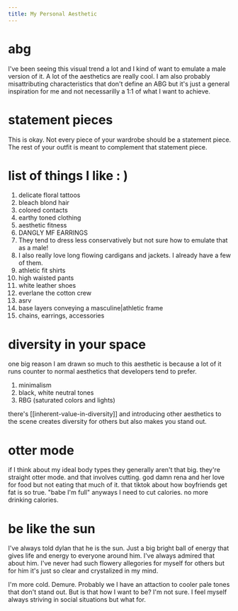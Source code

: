 ```yaml
--- 
title: My Personal Aesthetic
---
```

# abg
I've been seeing this visual trend a lot and I kind of want to emulate a male version of it. A lot of the aesthetics are really cool. I am also probably misattributing characteristics that don't define an ABG but it's just a general inspiration for me and not necessarilly a 1:1 of what I want to achieve.

# statement pieces
This is okay. Not every piece of your wardrobe should be a statement piece. The rest of your outfit is meant to complement that statement piece. 

# list of things I like : )
1. delicate floral tattoos
2. bleach blond hair
3. colored contacts
4. earthy toned clothing
5. aesthetic fitness 
6. DANGLY MF EARRINGS 
7. They tend to dress less conservatively but not sure how to emulate that as a male!
8. I also really love long flowing cardigans and jackets. I already have a few of them. 
9. athletic fit shirts
10. high waisted pants
11. white leather shoes
12. everlane the cotton crew
13. asrv
14. base layers conveying a masculine|athletic frame
15. chains, earrings, accessories

# diversity in your space 
one big reason I am drawn so much to this aesthetic is because a lot of it runs counter to normal aesthetics that developers tend to prefer. 
1. minimalism
2. black, white neutral tones
3. RBG (saturated colors and lights)

there's [[inherent-value-in-diversity]] and introducing other aesthetics to the scene creates diversity for others but also makes you stand out. 


# otter mode
if I think about my ideal body types they generally aren't that big. they're straight otter mode. and that involves cutting. god damn rena and her love for food but not eating that much of it. that tiktok about how boyfriends get fat is so true. "babe I'm full" anyways I need to cut calories. no more drinking calories. 

# be like the sun
I've always told dylan that he is the sun. Just a big bright ball of energy that gives life and energy to everyone around him. I've always admired that about him. I've never had such flowery allegories for myself for others but for him it's just so clear and crystalized in my mind. 

I'm more cold. Demure. Probably we I have an attaction to cooler pale tones that don't stand out. But is that how I want to be? I'm not sure. I feel myself always striving in social situations but what for. 